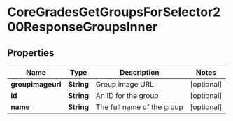 

# CoreGradesGetGroupsForSelector200ResponseGroupsInner


## Properties

| Name | Type | Description | Notes |
|------------ | ------------- | ------------- | -------------|
|**groupimageurl** | **String** | Group image URL |  [optional] |
|**id** | **String** | An ID for the group |  [optional] |
|**name** | **String** | The full name of the group |  [optional] |



